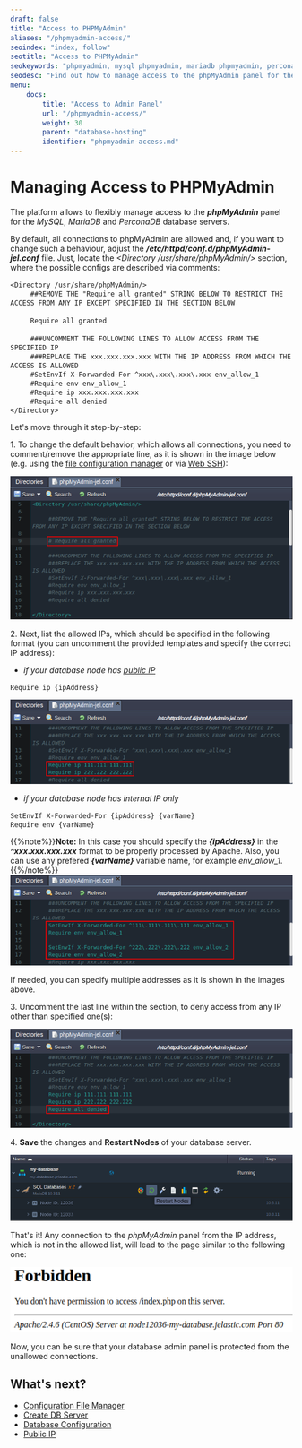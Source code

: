```yaml
---
draft: false
title: "Access to PHPMyAdmin"
aliases: "/phpmyadmin-access/"
seoindex: "index, follow"
seotitle: "Access to PHPMyAdmin"
seokeywords: "phpmyadmin, mysql phpmyadmin, mariadb phpmyadmin, perconadb phpmyadmin, manage access phpmyadmin, access to phpmyadmin, allow access by ip, database access restriction, database admin panel restriction, phpmyadmin configuration file, phpmyadmin protection"
seodesc: "Find out how to manage access to the phpMyAdmin panel for the MySQL, MariaDB and PerconaDB database servers. Adjust the phpMyAdmin-jel.conf file by listing allowed IP addresses, while denying all others."
menu: 
    docs:
        title: "Access to Admin Panel"
        url: "/phpmyadmin-access/"
        weight: 30
        parent: "database-hosting"
        identifier: "phpmyadmin-access.md"
---
```


# Managing Access to PHPMyAdmin

The platform allows to flexibly manage access to the ***phpMyAdmin*** panel for the *MySQL*, *MariaDB* and *PerconaDB* database servers.

By default, all connections to phpMyAdmin are allowed and, if you want to change such a behaviour, adjust the ***/etc/httpd/conf.d/phpMyAdmin-jel.conf*** file. Just, locate the *<Directory /usr/share/phpMyAdmin/>* section, where the possible configs are described via comments:

```
<Directory /usr/share/phpMyAdmin/>
     ##REMOVE THE "Require all granted" STRING BELOW TO RESTRICT THE ACCESS FROM ANY IP EXCEPT SPECIFIED IN THE SECTION BELOW

     Require all granted

     ###UNCOMMENT THE FOLLOWING LINES TO ALLOW ACCESS FROM THE SPECIFIED IP
     ###REPLACE THE xxx.xxx.xxx.xxx WITH THE IP ADDRESS FROM WHICH THE ACCESS IS ALLOWED
     #SetEnvIf X-Forwarded-For ^xxx\.xxx\.xxx\.xxx env_allow_1
     #Require env env_allow_1
     #Require ip xxx.xxx.xxx.xxx
     #Require all denied
</Directory>
```

Let's move through it step-by-step:

1\. To change the default behavior, which allows all connections, you need to comment/remove the appropriate line, as it is shown in the image below (e.g. using the [file configuration manager](/configuration-file-manager/) or via [Web SSH](/web-ssh-client/)):

![phpMyAdmin configuration file](01-phpmyadmin-configuration-file.png)


2\. Next, list the allowed IPs, which should be specified in the following format (you can uncomment the provided templates and specify the correct IP address):

* *if your database node has [public IP](/public-ip/)*
```
Require ip {ipAddress}
```
![configure access for db with public ip](02-configure-access-for-db-with-public-ip.png)
* *if your database node has internal IP only*
```
SetEnvIf X-Forwarded-For {ipAddress} {varName}
Require env {varName}
```
{{%note%}}**Note:** In this case you should specify the ***{ipAddress}*** in the ***^xxx\.xxx\.xxx\.xxx*** format to be properly processed by Apache. Also, you can use any prefered ***{varName}*** variable name, for example *env_allow_1*.{{%/note%}}
![configure access for db with internal ip only](03-configure-access-for-db-with-internal-ip-only.png)

If needed, you can specify multiple addresses as it is shown in the images above.

3\. Uncomment the last line within the section, to deny access from any IP other than specified one(s):

![deny access to admin from not listed addresses](04-deny-access-to-admin-from-not-listed-addresses.png)

4\. **Save** the changes and **Restart Nodes** of your database server.

![restart database nodes](05-restart-database-nodes.png)

That's it! Any connection to the *phpMyAdmin* panel from the IP address, which is not in the allowed list, will lead to the page similar to the following one:

![403 forbidden page example](06-403-forbidden-page-example.png)

Now, you can be sure that your database admin panel is protected from the unallowed connections.


## What's next?

* [Configuration File Manager](/configuration-file-manager/)
* [Create DB Server](/database-hosting/)
* [Database Configuration](/database-configuration-files/)
* [Public IP](/public-ip/)